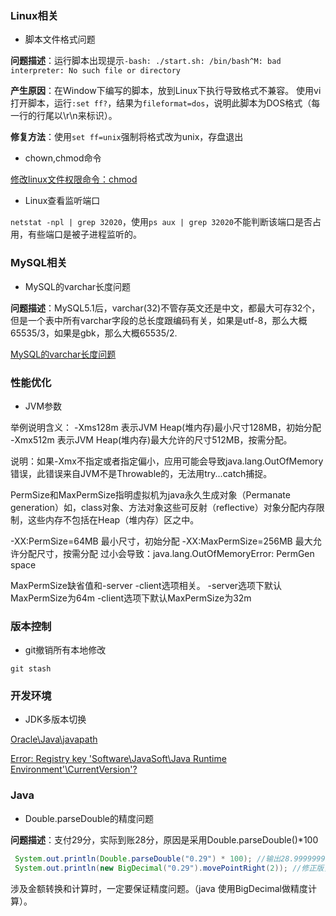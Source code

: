 
### Linux相关

* 脚本文件格式问题

**问题描述**：运行脚本出现提示`-bash: ./start.sh: /bin/bash^M: bad interpreter: No such file or directory`

**产生原因**：在Window下编写的脚本，放到Linux下执行导致格式不兼容。
使用vi打开脚本，运行`:set ff?`，结果为`fileformat=dos`，说明此脚本为DOS格式（每一行的行尾以\r\n来标识）。

**修复方法**：使用`set ff=unix`强制将格式改为unix，存盘退出

* chown,chmod命令

[修改linux文件权限命令：chmod](http://www.cnblogs.com/avril/archive/2010/03/23/1692809.html)

* Linux查看监听端口 

`netstat -npl | grep 32020`，使用`ps aux | grep 32020`不能判断该端口是否占用，有些端口是被子进程监听的。

### MySQL相关

* MySQL的varchar长度问题

**问题描述**：MySQL5.1后，varchar(32)不管存英文还是中文，都最大可存32个，但是一个表中所有varchar字段的总长度跟编码有关，如果是utf-8，那么大概65535/3，如果是gbk，那么大概65535/2.

[MySQL的varchar长度问题](http://blog.csdn.net/longyulu/article/details/7863737)


### 性能优化

* JVM参数

举例说明含义：
-Xms128m 
表示JVM Heap(堆内存)最小尺寸128MB，初始分配
-Xmx512m 
表示JVM Heap(堆内存)最大允许的尺寸512MB，按需分配。

说明：如果-Xmx不指定或者指定偏小，应用可能会导致java.lang.OutOfMemory错误，此错误来自JVM不是Throwable的，无法用try...catch捕捉。

PermSize和MaxPermSize指明虚拟机为java永久生成对象（Permanate generation）如，class对象、方法对象这些可反射（reflective）对象分配内存限制，这些内存不包括在Heap（堆内存）区之中。

-XX:PermSize=64MB 最小尺寸，初始分配
-XX:MaxPermSize=256MB 最大允许分配尺寸，按需分配
过小会导致：java.lang.OutOfMemoryError: PermGen space

MaxPermSize缺省值和-server -client选项相关。
-server选项下默认MaxPermSize为64m
-client选项下默认MaxPermSize为32m
 
### 版本控制

* git撤销所有本地修改

`git stash`

### 开发环境

* JDK多版本切换

[Oracle\Java\javapath](http://www.tuicool.com/articles/Q7Rnyuy)

[Error: Registry key 'Software\JavaSoft\Java Runtime Environment'\CurrentVersion'?](http://stackoverflow.com/questions/8644992/error-registry-key-software-javasoft-java-runtime-environment-currentversion)

### Java

* Double.parseDouble的精度问题

**问题描述**：支付29分，实际到账28分，原因是采用Double.parseDouble()*100
```java
 System.out.println(Double.parseDouble("0.29") * 100); //输出28.999999999999996
 System.out.println(new BigDecimal("0.29").movePointRight(2)); //修正版，29
```
涉及金额转换和计算时，一定要保证精度问题。（java 使用BigDecimal做精度计算）。
